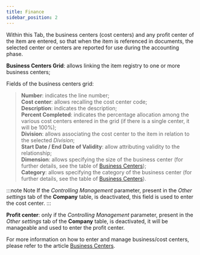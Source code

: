 ```yaml
---
title: Finance
sidebar_position: 2
---
```


Within this Tab, the business centers (cost centers) and any profit center of the item are entered, so that when the item is referenced in documents, the selected center or centers are reported for use during the accounting phase.

**Business Centers Grid**: allows linking the item registry to one or more business centers; 

Fields of the business centers grid:
> **Number**: indicates the line number;        
> **Cost center**: allows recalling the cost center code;         
> **Description**: indicates the description;         
> **Percent Completed**: indicates the percentage allocation among the various cost centers entered in the grid (if there is a single center, it will be 100%);            
> **Division**: allows associating the cost center to the item in relation to the selected *Division*;          
> **Start Date / End Date of Validity**: allow attributing validity to the relationship;      
> **Dimension**: allows specifying the size of the business center (for further details, see the table of [Business Centers](/docs/configurations/tables/controlling/analytical-accounting/corporate-centers));             
> **Category**: allows specifying the category of the business center (for further details, see the table of [Business Centers](/docs/configurations/tables/controlling/analytical-accounting/corporate-centers)).                        

:::note Note
If the *Controlling Management* parameter, present in the *Other settings* tab of the **Company** table, is deactivated, this field is used to enter the cost center. 
:::

**Profit center**: only if the *Controlling Management* parameter, present in the *Other settings* tab of the **Company** table, is deactivated, it will be manageable and used to enter the profit center.

For more information on how to enter and manage business/cost centers, please refer to the article 
[Business Centers](/docs/configurations/tables/controlling/analytical-accounting/corporate-centers).